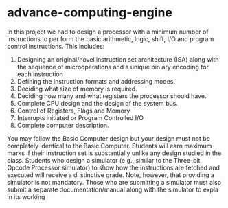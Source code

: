 # advance-computing-engine

In this project we had to design a processor with a minimum number of instructions to per
form the basic arithmetic, logic, shift, I/O and program control instructions. 
This includes:
1. Designing an original/novel instruction set architecture (ISA)
along with the sequence of
microoperations and a unique bin
ary encoding for each instruction
2. Defining the instruction formats and addressing modes.
3. Deciding what size of memory is required.
4. Deciding how many and what registers the processor should have.
5. Complete CPU design and the design of the system bus.
6. Control of Registers, Flags and Memory
7. Interrupts initiated or Program Controlled I/O
8. Complete computer description.

You may follow the Basic Computer design but your design must not be completely identical to the
Basic Computer. Students will earn maximum marks if their instruction set is substantially unlike any
design studied in the class. Students who design a simulator (e.g., similar to the Three-bit
Opcode Processor simulator) to show how the instructions are fetched and executed will receive a di
stinctive grade. Note, however, that providing a simulator is not mandatory.
Those who are submitting a simulator must also submit a separate documentation/manual along with the simulator to expla
in its working
